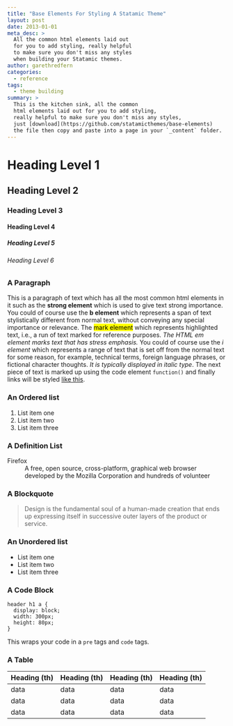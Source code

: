 ```yaml
---
title: "Base Elements For Styling A Statamic Theme"
layout: post
date: 2013-01-01
meta_desc: >
  All the common html elements laid out
  for you to add styling, really helpful
  to make sure you don't miss any styles
  when building your Statamic themes.
author: garethredfern
categories:
  - reference
tags:
  - theme building
summary: >
  This is the kitchen sink, all the common
  html elements laid out for you to add styling,
  really helpful to make sure you don't miss any styles,
  just [download](https://github.com/statamicthemes/base-elements)
  the file then copy and paste into a page in your `_content` folder.
---
```


# Heading Level 1

## Heading Level 2

### Heading Level 3

#### Heading Level 4

##### Heading Level 5

###### Heading Level 6

### A Paragraph

This is a paragraph of text which has all the most common html elements in it such as the **strong element** which is used to give text strong importance. You could of course use the <b>b element</b> which represents a span of text stylistically different from normal text, without conveying any special importance or relevance. The <mark>mark element</mark> which represents highlighted text, i.e., a run of text marked for reference purposes. *The HTML em element marks text that has stress emphasis.* You could of course use the <i>i element</i> which represents a range of text that is set off from the normal text for some reason, for example, technical terms, foreign language phrases, or fictional character thoughts. <i>It is typically displayed in italic type</i>. The next piece of text is marked up using the code element `function()` and finally links will be styled [like this](https://developer.mozilla.org/en-US/docs/HTML/Element/a).

### An Ordered list

1. List item one
2. List item two
3. List item three

### A Definition List

<dl>
  <dt>Firefox</dt>
  <dd>A free, open source, cross-platform, graphical web browser
      developed by the Mozilla Corporation and hundreds of volunteer
  </dd>
</dl>

### A Blockquote

> Design is the fundamental soul of a human-made creation that ends
> up expressing itself in successive outer layers of the product or
> service.

### An Unordered list

* List item one
* List item two
* List item three

### A Code Block

    header h1 a {
      display: block;
      width: 300px;
      height: 80px;
    }

This wraps your code in a `pre` tags and `code` tags.

### A Table

<table>
  <thead>
    <tr>
      <th>Heading (th)</th>
      <th>Heading (th)</th>
      <th>Heading (th)</th>
      <th>Heading (th)</th>
    </tr>
  </thead>
  <tbody>
    <tr>
      <td>data</td>
      <td>data</td>
      <td>data</td>
      <td>data</td>
    </tr>
    <tr>
      <td>data</td>
      <td>data</td>
      <td>data</td>
      <td>data</td>
    </tr>
    <tr>
      <td>data</td>
      <td>data</td>
      <td>data</td>
      <td>data</td>
    </tr>
  </tbody>
</table>
